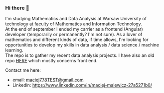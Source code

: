 ### Hi there 👋
I'm studying Mathematics and Data Analysis at Warsaw University of technology at faculty of Mathematics and Information Technology.  
At the end of september I ended my carrier as a frontend (Angular) developer (temporarily or permanently? I'm not sure). 
As a lover of mathematics and different kinds of data, if time allows, I'm looking for opportunities to develop my skills in data analysis / data science / machine learning.  
The repo is to gather my recent data analysis projects. I have also an old repo [HERE](https://github.com/Arcywojak) which mostly concerns front end.  

Contact me here:  
- email: maciej778TEST@gmail.com  
- Linkedin: https://www.linkedin.com/in/maciej-malewicz-27a5271b0/

<!--
**MaciejMalewicz778/MaciejMalewicz778** is a ✨ _special_ ✨ repository because its `README.md` (this file) appears on your GitHub profile.

Here are some ideas to get you started:

- 🔭 I’m currently working on ...
- 🌱 I’m currently learning ...
- 👯 I’m looking to collaborate on ...
- 🤔 I’m looking for help with ...
- 💬 Ask me about ...
- 📫 How to reach me: ...
- 😄 Pronouns: ...
- ⚡ Fun fact: ...
-->
